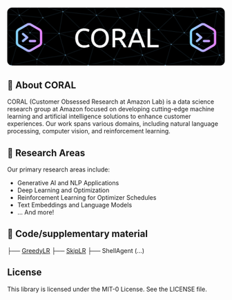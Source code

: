 ![Header](./banner.png)

## 🪸 About CORAL

CORAL (Customer Obsessed Research at Amazon Lab) is a data science research group at Amazon focused on developing cutting-edge machine learning and artificial intelligence solutions to enhance customer experiences. Our work spans various domains, including natural language processing, computer vision, and reinforcement learning.

## 🔬 Research Areas

Our primary research areas include:

- Generative AI and NLP Applications
- Deep Learning and Optimization
- Reinforcement Learning for Optimizer Schedules
- Text Embeddings and Language Models
- ... And more!

## 📁 Code/supplementary material

├── [GreedyLR](https://www.amazon.science/publications/zeroth-order-greedylr-an-adaptive-learning-rate-scheduler-for-deep-neural-network-training)
├── [SkipLR](https://www.amazon.science/publications/hop-skip-jump-to-convergence-dynamics-of-learning-rate-transitions-for-improved-training-of-large-language-models)
├── ShellAgent (...)


## License

This library is licensed under the MIT-0 License. See the LICENSE file.

